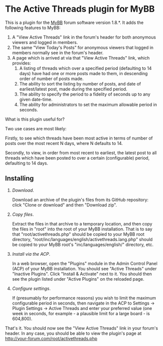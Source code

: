 # The Active Threads plugin for MyBB

This is a plugin for the [MyBB](https://mybb.com/) forum software version 1.8.*. It adds the following features to MyBB:

1. A "View Active Threads" link in the forum's header for both anonymous viewers and logged in members.
2. The same "View Today's Posts" for anonymous viewers that logged in members normally see in the forum's header.
3. A page which is arrived at via that "View Active Threads" link, which provides:
   1. A listing of threads which over a specified period (defaulting to 14 days) have had one or more posts made to them, in descending order of number of posts made.
   2. The ability to sort the listing by number of posts, and date of earliest/latest post, made during the specified period.
   3. The ability to specify the period to a fidelity of seconds up to any given date-time.
   4. The ability for administrators to set the maximum allowable period in seconds.

What is this plugin useful for?

Two use cases are most likely:

Firstly, to see which threads have been most active in terms of number of posts over the most recent N days, where N defaults to 14.

Secondly, to view, in order from most recent to earliest, the latest post to all threads which have been posted to over a certain (configurable) period, defaulting to 14 days.

## Installing

1. *Download*.

   Download an archive of the plugin's files from its GitHub repository: click "Clone or download" and then "Download zip".

2. *Copy files*.

   Extract the files in that archive to a temporary location, and then copy the files in "root" into the root of your MyBB installation. That is to say that "root/activethreads.php" should be copied to your MyBB root directory, "root/inc/languages/english/activethreads.lang.php" should be copied to your MyBB root's "inc/languages/english/" directory, etc.

3. *Install via the ACP*.

   In a web browser, open the "Plugins" module in the Admin Control Panel (ACP) of your MyBB installation. You should see "Active Threads" under "Inactive Plugins". Click "Install & Activate" next to it. You should then see the plugin listed under "Active Plugins" on the reloaded page.

4. *Configure settings*.

   If (presumably for performance reasons) you wish to limit the maximum configurable period in seconds, then navigate in the ACP to Settings -> Plugin Settings -> Active Threads and enter your preferred value (one week in seconds, for example - a plausible limit for a large board - is 604,800).

That's it. You should now see the "View Active Threads" link in your forum's header. In any case, you should be able to view the plugin's page at http://your-forum.com/root/activethreads.php